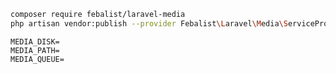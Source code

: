 ```bash
composer require febalist/laravel-media
php artisan vendor:publish --provider Febalist\Laravel\Media\ServiceProvider
``` 

```dotenv
MEDIA_DISK=
MEDIA_PATH=
MEDIA_QUEUE=
```
